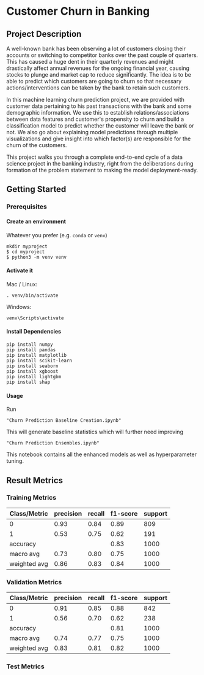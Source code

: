 
# Customer Churn in Banking


## Project Description
A well-known bank has been observing a lot of customers closing their accounts or switching to competitor banks over the past couple of quarters. This has caused a huge dent in their quarterly revenues and might drastically affect annual revenues for the ongoing financial year, causing stocks to plunge and market cap to reduce significantly. The idea is to be able to predict which customers are going to churn so that necessary actions/interventions can be taken by the bank to retain such customers.

In this machine learning churn prediction project, we are provided with customer data pertaining to his past transactions with the bank and some demographic information. We use this to establish relations/associations between data features and customer's propensity to churn and build a classification model to predict whether the customer will leave the bank or not. We also go about explaining model predictions through multiple visualizations and give insight into which factor(s) are responsible for the churn of the customers.

This project walks you through a complete end-to-end cycle of a data science project in the banking industry, right from the deliberations during formation of the problem statement to making the model deployment-ready.

## Getting Started

### Prerequisites

#### Create an environment <br>
Whatever you prefer (e.g. `conda` or `venv`)
```console
mkdir myproject
$ cd myproject
$ python3 -m venv venv
```

#### Activate it
Mac / Linux:
```console
. venv/bin/activate
```
Windows:
```console
venv\Scripts\activate
```

#### Install Dependencies
 ```console
pip install numpy 
pip install pandas
pip install matplotlib
pip install scikit-learn
pip install seaborn
pip install xgboost
pip install lightgbm
pip install shap
 ```

#### Usage

Run

```console
"Churn Prediction Baseline Creation.ipynb"
```

This will generate baseline statistics which will further need improving

```console
"Churn Prediction Ensembles.ipynb"
```

This notebook contains all the enhanced models as well as hyperparameter tuning.



## Result Metrics

### Training Metrics

Class/Metric | precision | recall | f1-score | support 
--- | --- | --- | --- |--- 
0 | 0.93 | 0.84 | 0.89 | 809 
1 | 0.53 | 0.75 | 0.62 | 191 
accuracy |  |  | 0.83 | 1000 
macro avg | 0.73 | 0.80 | 0.75 | 1000
weighted avg | 0.86 | 0.83 | 0.84 | 1000 

### Validation Metrics

Class/Metric | precision | recall | f1-score | support 
--- | --- | --- | --- |--- 
0 | 0.91 | 0.85 | 0.88 | 842 
1 | 0.56 | 0.70 | 0.62 | 238 
accuracy |  |  | 0.81 | 1000 
macro avg | 0.74 | 0.77 | 0.75 | 1000
weighted avg | 0.83 | 0.81 |  0.82 | 1000 



### Test Metrics


